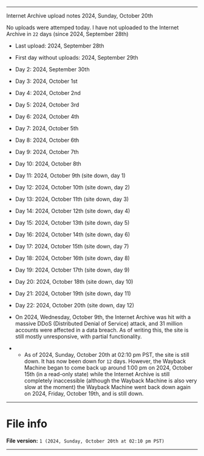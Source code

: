 
***

Internet Archive upload notes 2024, Sunday, October 20th

No uploads were attemped today. I have not uploaded to the Internet Archive in `22` days (since 2024, September 28th)

- Last upload: 2024, September 28th
- First day without uploads: 2024, September 29th
- Day 2: 2024, September 30th
- Day 3: 2024, October 1st
- Day 4: 2024, October 2nd
- Day 5: 2024, October 3rd
- Day 6: 2024, October 4th
- Day 7: 2024, October 5th
- Day 8: 2024, October 6th
- Day 9: 2024, October 7th
- Day 10: 2024, October 8th
- Day 11: 2024, October 9th (site down, day 1)
- Day 12: 2024, October 10th (site down, day 2)
- Day 13: 2024, October 11th (site down, day 3)
- Day 14: 2024, October 12th (site down, day 4)
- Day 15: 2024, October 13th (site down, day 5)
- Day 16: 2024, October 14th (site down, day 6)
- Day 17: 2024, October 15th (site down, day 7)
- Day 18: 2024, October 16th (site down, day 8)
- Day 19: 2024, October 17th (site down, day 9)
- Day 20: 2024, October 18th (site down, day 10)
- Day 21: 2024, October 19th (site down, day 11)
- Day 22: 2024, October 20th (site down, day 12)

- On 2024, Wednesday, October 9th, the Internet Archive was hit with a massive DDoS (Distributed Denial of Service) attack, and 31 million accounts were affected in a data breach. As of writing this, the site is still mostly unresponsive, with partial functionality.
- - As of 2024, Sunday, October 20th at 02:10 pm PST, the site is still down. It has now been down for `12` days. However, the Wayback Machine began to come back up around 1:00 pm on 2024, October 15th (in a read-only state) while the Internet Archive is still completely inaccessible (although the Wayback Machine is also very slow at the moment) the Wayback Machine went back down again on 2024, Friday, October 19th, and is still down.

***

# File info

**File version:** `1 (2024, Sunday, October 20th at 02:10 pm PST)`

***

